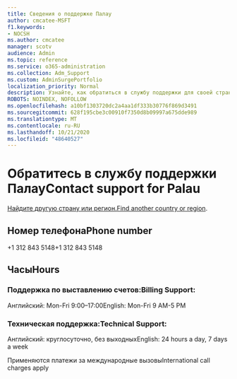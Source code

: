 ```yaml
---
title: Сведения о поддержке Палау
author: cmcatee-MSFT
f1.keywords:
- NOCSH
ms.author: cmcatee
manager: scotv
audience: Admin
ms.topic: reference
ms.service: o365-administration
ms.collection: Adm_Support
ms.custom: AdminSurgePortfolio
localization_priority: Normal
description: Узнайте, как обратиться в службу поддержки для своей страны или региона.
ROBOTS: NOINDEX, NOFOLLOW
ms.openlocfilehash: a10bf1303720dc2a4aa1df333b30776f869d3491
ms.sourcegitcommit: 628f195cbe3c00910f7350d8b09997a675dde989
ms.translationtype: MT
ms.contentlocale: ru-RU
ms.lasthandoff: 10/21/2020
ms.locfileid: "48640527"
---
```

# <a name="contact-support-for-palau"></a><span data-ttu-id="617b5-103">Обратитесь в службу поддержки Палау</span><span class="sxs-lookup"><span data-stu-id="617b5-103">Contact support for Palau</span></span>

<span data-ttu-id="617b5-104">[Найдите другую страну или регион.](../contact-support-for-business-products.md)</span><span class="sxs-lookup"><span data-stu-id="617b5-104">[Find another country or region](../contact-support-for-business-products.md).</span></span>

## <a name="phone-number"></a><span data-ttu-id="617b5-105">Номер телефона</span><span class="sxs-lookup"><span data-stu-id="617b5-105">Phone number</span></span>
<span data-ttu-id="617b5-106">+1 312 843 5148</span><span class="sxs-lookup"><span data-stu-id="617b5-106">+1 312 843 5148</span></span>

## <a name="hours"></a><span data-ttu-id="617b5-107">Часы</span><span class="sxs-lookup"><span data-stu-id="617b5-107">Hours</span></span>
### <a name="billing-support"></a><span data-ttu-id="617b5-108">Поддержка по выставлению счетов:</span><span class="sxs-lookup"><span data-stu-id="617b5-108">Billing Support:</span></span>

<span data-ttu-id="617b5-109">Английский: Mon-Fri 9:00–17:00</span><span class="sxs-lookup"><span data-stu-id="617b5-109">English: Mon-Fri 9 AM-5 PM</span></span>

### <a name="technical-support"></a><span data-ttu-id="617b5-110">Техническая поддержка:</span><span class="sxs-lookup"><span data-stu-id="617b5-110">Technical Support:</span></span>

<span data-ttu-id="617b5-111">Английский: круглосуточно, без выходных</span><span class="sxs-lookup"><span data-stu-id="617b5-111">English: 24 hours a day, 7 days a week</span></span>

<span data-ttu-id="617b5-112">Применяются платежи за международные вызовы</span><span class="sxs-lookup"><span data-stu-id="617b5-112">International call charges apply</span></span>
